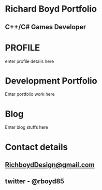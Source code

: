 
#                                                                    Richard Boyd Portfolio
  
##                                                                  C++/C# Games Developer
  


# PROFILE

enter profile details here

# Development Portfolio

Enter portfolio work here

# Blog

Enter blog stuffs here

# Contact details

## RichboydDesign@gmail.com 
## twitter - @rboyd85

